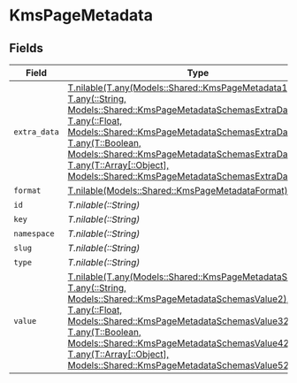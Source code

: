 # KmsPageMetadata


## Fields

| Field                                                                                                                                                                                                                                                                                                                                                                                           | Type                                                                                                                                                                                                                                                                                                                                                                                            | Required                                                                                                                                                                                                                                                                                                                                                                                        | Description                                                                                                                                                                                                                                                                                                                                                                                     |
| ----------------------------------------------------------------------------------------------------------------------------------------------------------------------------------------------------------------------------------------------------------------------------------------------------------------------------------------------------------------------------------------------- | ----------------------------------------------------------------------------------------------------------------------------------------------------------------------------------------------------------------------------------------------------------------------------------------------------------------------------------------------------------------------------------------------- | ----------------------------------------------------------------------------------------------------------------------------------------------------------------------------------------------------------------------------------------------------------------------------------------------------------------------------------------------------------------------------------------------- | ----------------------------------------------------------------------------------------------------------------------------------------------------------------------------------------------------------------------------------------------------------------------------------------------------------------------------------------------------------------------------------------------- |
| `extra_data`                                                                                                                                                                                                                                                                                                                                                                                    | [T.nilable(T.any(Models::Shared::KmsPageMetadata1, T.any(::String, Models::Shared::KmsPageMetadataSchemasExtraData22), T.any(::Float, Models::Shared::KmsPageMetadataSchemasExtraData32), T.any(T::Boolean, Models::Shared::KmsPageMetadataSchemasExtraData2), T.any(T::Array[::Object], Models::Shared::KmsPageMetadataSchemasExtraData52)))](../../models/shared/kmspagemetadataextradata.md) | :heavy_minus_sign:                                                                                                                                                                                                                                                                                                                                                                              | N/A                                                                                                                                                                                                                                                                                                                                                                                             |
| `format`                                                                                                                                                                                                                                                                                                                                                                                        | [T.nilable(Models::Shared::KmsPageMetadataFormat)](../../models/shared/kmspagemetadataformat.md)                                                                                                                                                                                                                                                                                                | :heavy_minus_sign:                                                                                                                                                                                                                                                                                                                                                                              | N/A                                                                                                                                                                                                                                                                                                                                                                                             |
| `id`                                                                                                                                                                                                                                                                                                                                                                                            | *T.nilable(::String)*                                                                                                                                                                                                                                                                                                                                                                           | :heavy_minus_sign:                                                                                                                                                                                                                                                                                                                                                                              | N/A                                                                                                                                                                                                                                                                                                                                                                                             |
| `key`                                                                                                                                                                                                                                                                                                                                                                                           | *T.nilable(::String)*                                                                                                                                                                                                                                                                                                                                                                           | :heavy_minus_sign:                                                                                                                                                                                                                                                                                                                                                                              | N/A                                                                                                                                                                                                                                                                                                                                                                                             |
| `namespace`                                                                                                                                                                                                                                                                                                                                                                                     | *T.nilable(::String)*                                                                                                                                                                                                                                                                                                                                                                           | :heavy_minus_sign:                                                                                                                                                                                                                                                                                                                                                                              | N/A                                                                                                                                                                                                                                                                                                                                                                                             |
| `slug`                                                                                                                                                                                                                                                                                                                                                                                          | *T.nilable(::String)*                                                                                                                                                                                                                                                                                                                                                                           | :heavy_minus_sign:                                                                                                                                                                                                                                                                                                                                                                              | N/A                                                                                                                                                                                                                                                                                                                                                                                             |
| `type`                                                                                                                                                                                                                                                                                                                                                                                          | *T.nilable(::String)*                                                                                                                                                                                                                                                                                                                                                                           | :heavy_minus_sign:                                                                                                                                                                                                                                                                                                                                                                              | N/A                                                                                                                                                                                                                                                                                                                                                                                             |
| `value`                                                                                                                                                                                                                                                                                                                                                                                         | [T.nilable(T.any(Models::Shared::KmsPageMetadataSchemas1, T.any(::String, Models::Shared::KmsPageMetadataSchemasValue2), T.any(::Float, Models::Shared::KmsPageMetadataSchemasValue32), T.any(T::Boolean, Models::Shared::KmsPageMetadataSchemasValue42), T.any(T::Array[::Object], Models::Shared::KmsPageMetadataSchemasValue52)))](../../models/shared/kmspagemetadatavalue.md)              | :heavy_minus_sign:                                                                                                                                                                                                                                                                                                                                                                              | N/A                                                                                                                                                                                                                                                                                                                                                                                             |